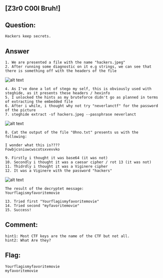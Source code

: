 [Z3r0 C00l Bruh!]
---
Question:
---
	Hackers keep secrets.

Answer
---
	1. We are presented a file with the name "hackers.jpeg"
	2. After running some diagnostic on it e.g strings, we can see that there is something off with the headers of the file

![alt text](https://i.imgur.com/95Ote39.png)

	4. As I've done a lot of stego my self, this is obviously used with steghide, as it presents these headers / hexinfo
	5. I unlocked the hints as my bruteforce didn't go as planned in terms of extracting the embedded file
	6. After i while, i thought why not try "neverlanctf" for the password of the picture
	7. steghide extract -sf hackers.jpeg --passphrase neverlanct

![alt text](https://i.imgur.com/9q4TPMl.png)

	8. Cat the output of the file "Ohno.txt" presents us with the following:

	I wonder what this is????
	Fowbjcsniuwcwscotsxvevvko

	9. Firstly i thought it was base64 (it was not)
	10. Secondly i thought it was a caesar cipher / rot 13 (it was not)
	11. Thidrdly i thought it was a Viginere cipher
	12. It was a Viginere with the password "hackers"

![alt text](https://i.imgur.com/Ag2OGOh.png)

	The result of the decryptet message:
	Yourflagismyfavoritemovie

	13. Tried first "Yourflagismyfavoritemovie"
	14. Tried second "myfavoritemovie"
	15. Success!


Comment:
---
	hint1: Most CTF keys are the name of the CTF but not all.
	hint2: What Are they?

Flag:
---
	Yourflagismyfavoritemovie
	myfavoritemovie
